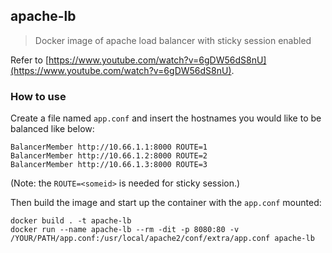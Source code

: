 ## apache-lb

> Docker image of apache load balancer with sticky session enabled

Refer to [https://www.youtube.com/watch?v=6gDW56dS8nU](https://www.youtube.com/watch?v=6gDW56dS8nU).

### How to use

Create a file named `app.conf` and insert the hostnames you would like to be balanced like below:

```
BalancerMember http://10.66.1.1:8000 ROUTE=1
BalancerMember http://10.66.1.2:8000 ROUTE=2
BalancerMember http://10.66.1.3:8000 ROUTE=3
```

(Note: the `ROUTE=<someid>` is needed for sticky session.)

Then build the image and start up the container with the `app.conf` mounted:

```
docker build . -t apache-lb
docker run --name apache-lb --rm -dit -p 8080:80 -v /YOUR/PATH/app.conf:/usr/local/apache2/conf/extra/app.conf apache-lb
```

